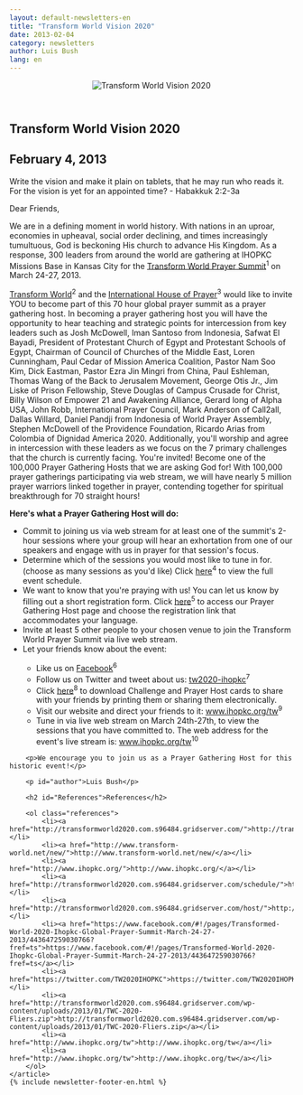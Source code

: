 ```yaml
---
layout: default-newsletters-en
title: "Transform World Vision 2020"
date: 2013-02-04
category: newsletters
author: Luis Bush
lang: en
---
```

<div id="newsletter">
	<header style="padding: 0px; text-align: center;">
		<img style="max-width: 100%;" alt="Transform World Vision 2020" src="{{ site.baseurl }}/assets/newsletters/images/2013/02/04/header-tw2020-ihopkc.png">
	</header>
	<article>
	    <h1>Transform World Vision 2020</h1>
		<h2 id="article-date"><time datetime="2013-02-04">February 4, 2013</time></h2>
		<p id="first-paragraph">Write the vision and make it plain on tablets, that he may run who reads it. For the vision is yet for an appointed time? - Habakkuk 2:2-3a</p>
		<p>Dear Friends,</p>
		<p>We are in a defining moment in world history. With nations in an uproar, economies in upheaval, social order declining, and times increasingly tumultuous, God is beckoning His church to advance His Kingdom. As a response, 300 leaders from around the world are gathering at IHOPKC Missions Base in Kansas City for the <a href="http://go.netatlantic.com/t/26622399/205980075/293429/73/">Transform World Prayer Summit</a><sup>1</sup> on March 24-27, 2013.</p>
		<p><a href="http://go.netatlantic.com/t/26622399/205980075/229077/74/">Transform World</a><sup>2</sup> and the <a href="http://go.netatlantic.com/t/26622399/205980075/293430/75/">International House of Prayer</a><sup>3</sup> would like to invite YOU to become part of this 70 hour global prayer summit as a prayer gathering host. In becoming a prayer gathering host you will have the opportunity to hear teaching and strategic points for intercession from key leaders such as Josh McDowell, Iman Santoso from Indonesia, Safwat El Bayadi, President of Protestant Church of Egypt and Protestant Schools of Egypt, Chairman of Council of Churches of the Middle East, Loren Cunningham, Paul Cedar of Mission America Coalition, Pastor Nam Soo Kim, Dick Eastman, Pastor Ezra Jin Mingri from China, Paul Eshleman, Thomas Wang of the Back to Jerusalem Movement, George Otis Jr., Jim Liske of Prison Fellowship, Steve Douglas of Campus Crusade for Christ, Billy Wilson of Empower 21 and Awakening Alliance, Gerard long of Alpha USA, John Robb, International Prayer Council, Mark Anderson of Call2all, Dallas Willard, Daniel Pandji from Indonesia of World Prayer Assembly, Stephen McDowell of the Providence Foundation, Ricardo Arias from Colombia of Dignidad America 2020. Additionally, you'll worship and agree in intercession with these leaders as we focus on the 7 primary challenges that the church is currently facing.
You're invited! Become one of the 100,000 Prayer Gathering Hosts that we are asking God for! With 100,000 prayer gatherings participating via web stream, we will have nearly 5 million prayer warriors linked together in prayer, contending together for spiritual breakthrough for 70 straight hours!</p>
		<p><strong>Here's what a Prayer Gathering Host will do:</strong></p>
		<ul>
			<li>Commit to joining us via web stream for at least one of the summit's 2-hour sessions where your group will hear an exhortation from one of our speakers and engage with us in prayer for that session's focus.</li>
			<li>Determine which of the sessions you would most like to tune in for. (choose as many sessions as you'd like) Click <a href="http://go.netatlantic.com/t/26622399/205980075/296911/76/">here</a><sup>4</sup> to view the full event schedule.</li>
			<li>We want to know that you're praying with us! You can let us know by filling out a short registration form. Click <a href="http://go.netatlantic.com/t/26622399/205980075/293431/77/">here</a><sup>5</sup> to access our Prayer Gathering Host page and choose the registration link that accommodates your language.</li>
			<li>Invite at least 5 other people to your chosen venue to join the Transform World Prayer Summit via live web stream.</li>
			<li>Let your friends know about the event:</li>
			<ul>
				<li>Like us on <a href="http://go.netatlantic.com/t/26622399/205980075/293433/78/">Facebook</a><sup>6</sup></li>
				<li>Follow us on Twitter and tweet about us: <a href="http://go.netatlantic.com/t/26622399/205980075/296912/79/">tw2020-ihopkc</a><sup>7</sup></li>
				<li>Click <a href="http://go.netatlantic.com/t/26622399/205980075/296913/80/">here</a><sup>8</sup> to download Challenge and Prayer Host cards to share with your friends by printing them or sharing them electronically.</li>
				<li>Visit our website and direct your friends to it: <a href="http://go.netatlantic.com/t/26622399/205980075/293435/81/">www.ihopkc.org/tw</a><sup>9</sup></li>
				<li>Tune in via live web stream on March 24th-27th, to view the sessions that you have committed to. The web address for the event's live stream is: <a href="http://go.netatlantic.com/t/26622399/205980075/293435/82/">www.ihopkc.org/tw</a><sup>10</sup></li>
			</ul>
		</ul>

		<p>We encourage you to join us as a Prayer Gathering Host for this historic event!</p>

		<p id="author">Luis Bush</p>

		<h2 id="References">References</h2>

		<ol class="references">
			<li><a href="http://transformworld2020.com.s96484.gridserver.com/">http://transformworld2020.com.s96484.gridserver.com/</a></li>
			<li><a href="http://www.transform-world.net/new/">http://www.transform-world.net/new/</a></li>
			<li><a href="http://www.ihopkc.org/">http://www.ihopkc.org/</a></li>
			<li><a href="http://transformworld2020.com.s96484.gridserver.com/schedule/">http://transformworld2020.com.s96484.gridserver.com/schedule/</a></li>
			<li><a href="http://transformworld2020.com.s96484.gridserver.com/host/">http://transformworld2020.com.s96484.gridserver.com/host/</a></li>
			<li><a href="https://www.facebook.com/#!/pages/Transformed-World-2020-Ihopkc-Global-Prayer-Summit-March-24-27-2013/443647259030766?fref=ts">https://www.facebook.com/#!/pages/Transformed-World-2020-Ihopkc-Global-Prayer-Summit-March-24-27-2013/443647259030766?fref=ts</a></li>
			<li><a href="https://twitter.com/TW2020IHOPKC">https://twitter.com/TW2020IHOPKC</a></li>
			<li><a href="http://transformworld2020.com.s96484.gridserver.com/wp-content/uploads/2013/01/TWC-2020-Fliers.zip">http://transformworld2020.com.s96484.gridserver.com/wp-content/uploads/2013/01/TWC-2020-Fliers.zip</a></li>
			<li><a href="http://www.ihopkc.org/tw">http://www.ihopkc.org/tw</a></li>
			<li><a href="http://www.ihopkc.org/tw">http://www.ihopkc.org/tw</a></li>
		</ol>
	</article>
	{% include newsletter-footer-en.html %}
</div>
